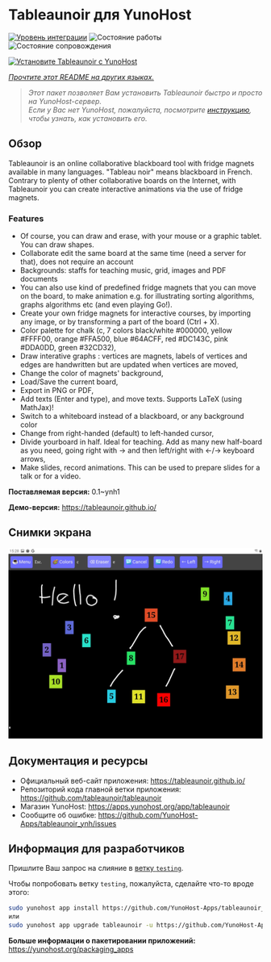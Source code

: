 <!--
Важно: этот README был автоматически сгенерирован <https://github.com/YunoHost/apps/tree/master/tools/readme_generator>
Он НЕ ДОЛЖЕН редактироваться вручную.
-->

# Tableaunoir для YunoHost

[![Уровень интеграции](https://apps.yunohost.org/badge/integration/tableaunoir)](https://ci-apps.yunohost.org/ci/apps/tableaunoir/)
![Состояние работы](https://apps.yunohost.org/badge/state/tableaunoir)
![Состояние сопровождения](https://apps.yunohost.org/badge/maintained/tableaunoir)

[![Установите Tableaunoir с YunoHost](https://install-app.yunohost.org/install-with-yunohost.svg)](https://install-app.yunohost.org/?app=tableaunoir)

*[Прочтите этот README на других языках.](./ALL_README.md)*

> *Этот пакет позволяет Вам установить Tableaunoir быстро и просто на YunoHost-сервер.*  
> *Если у Вас нет YunoHost, пожалуйста, посмотрите [инструкцию](https://yunohost.org/install), чтобы узнать, как установить его.*

## Обзор

Tableaunoir is an online collaborative blackboard tool with fridge magnets available in many languages. "Tableau noir" means blackboard in French. Contrary to plenty of other collaborative boards on the Internet, with Tableaunoir you can create interactive animations via the use of fridge magnets.

### Features

- Of course, you can draw and erase, with your mouse or a graphic tablet. You can draw shapes.
- Collaborate edit the same board at the same time (need a server for that), does not require an account
- Backgrounds: staffs for teaching music, grid, images and PDF documents
- You can also use kind of predefined fridge magnets that you can move on the board, to make animation e.g. for illustrating sorting algorithms, graphs algorithms etc (and even playing Go!).
- Create your own fridge magnets for interactive courses, by importing any image, or by transforming a part of the board (Ctrl + X).
- Color palette for chalk (c, 7 colors black/white #000000, yellow #FFFF00, orange #FFA500, blue #64ACFF, red #DC143C, pink #DDA0DD, green #32CD32),
- Draw interative graphs : vertices are magnets, labels of vertices and edges are handwritten but are updated when vertices are moved,
- Change the color of magnets' background,
- Load/Save the current board,
- Export in PNG or PDF,
- Add texts (Enter and type), and move texts. Supports LaTeX (using MathJax)!
- Switch to a whiteboard instead of a blackboard, or any background color
- Change from right-handed (default) to left-handed cursor,
- Divide yourboard in half. Ideal for teaching. Add as many new half-board as you need, going right with → and then left/right with ←/→ keyboard arrows,
- Make slides, record animations. This can be used to prepare slides for a talk or for a video.


**Поставляемая версия:** 0.1~ynh1

**Демо-версия:** <https://tableaunoir.github.io/>

## Снимки экрана

![Снимок экрана Tableaunoir](./doc/screenshots/screenshot.jpg)

## Документация и ресурсы

- Официальный веб-сайт приложения: <https://tableaunoir.github.io/>
- Репозиторий кода главной ветки приложения: <https://github.com/tableaunoir/tableaunoir>
- Магазин YunoHost: <https://apps.yunohost.org/app/tableaunoir>
- Сообщите об ошибке: <https://github.com/YunoHost-Apps/tableaunoir_ynh/issues>

## Информация для разработчиков

Пришлите Ваш запрос на слияние в [ветку `testing`](https://github.com/YunoHost-Apps/tableaunoir_ynh/tree/testing).

Чтобы попробовать ветку `testing`, пожалуйста, сделайте что-то вроде этого:

```bash
sudo yunohost app install https://github.com/YunoHost-Apps/tableaunoir_ynh/tree/testing --debug
или
sudo yunohost app upgrade tableaunoir -u https://github.com/YunoHost-Apps/tableaunoir_ynh/tree/testing --debug
```

**Больше информации о пакетировании приложений:** <https://yunohost.org/packaging_apps>
